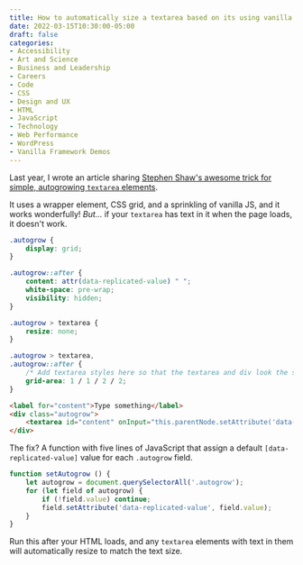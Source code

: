 ```yaml
---
title: How to automatically size a textarea based on its using vanilla JavaScript
date: 2022-03-15T10:30:00-05:00
draft: false
categories:
- Accessibility
- Art and Science
- Business and Leadership
- Careers
- Code
- CSS
- Design and UX
- HTML
- JavaScript
- Technology
- Web Performance
- WordPress
- Vanilla Framework Demos
---
```


Last year, I wrote an article sharing [Stephen Shaw's awesome trick for simple, autogrowing `textarea` elements](/autogrowing-textareas/).

It uses a wrapper element, CSS grid, and a sprinkling of vanilla JS, and it works wonderfully! _But..._ if your `textarea` has text in it when the page loads, it doesn't work.

```css
.autogrow {
	display: grid;
}

.autogrow::after {
	content: attr(data-replicated-value) " ";
	white-space: pre-wrap;
	visibility: hidden;
}

.autogrow > textarea {
	resize: none;
}

.autogrow > textarea,
.autogrow::after {
	/* Add textarea styles here so that the textarea and div look the same */
	grid-area: 1 / 1 / 2 / 2;
}
```

```html
<label for="content">Type something</label>
<div class="autogrow">
	<textarea id="content" onInput="this.parentNode.setAttribute('data-replicated-value', this.value)"></textarea>
</div>
```

The fix? A function with five lines of JavaScript that assign a default `[data-replicated-value]` value for each `.autogrow` field.

```js
function setAutogrow () {
	let autogrow = document.querySelectorAll('.autogrow');
	for (let field of autogrow) {
		if (!field.value) continue;
		field.setAttribute('data-replicated-value', field.value);
	}
}
```

Run this after your HTML loads, and any `textarea` elements with text in them will automatically resize to match the text size.
